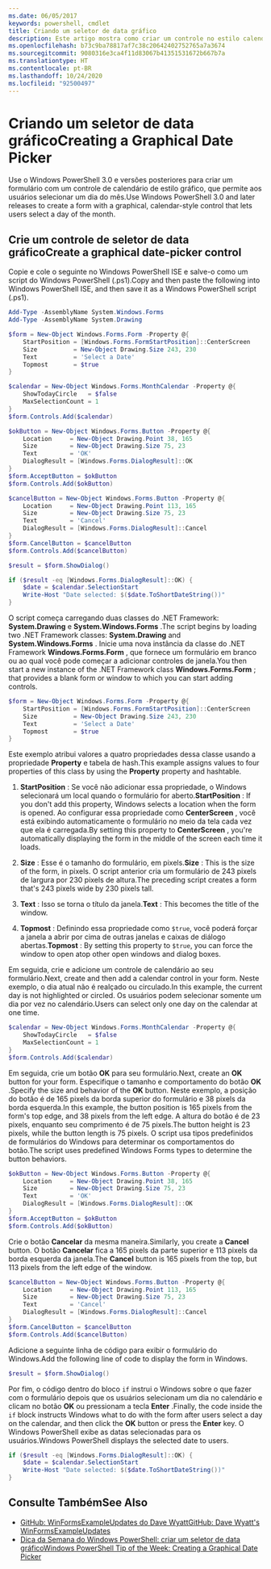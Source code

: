 ```yaml
---
ms.date: 06/05/2017
keywords: powershell, cmdlet
title: Criando um seletor de data gráfico
description: Este artigo mostra como criar um controle no estilo calendário personalizado usando os recursos de criação de formulário do .NET Framework no Windows PowerShell.
ms.openlocfilehash: b73c9ba78817af7c38c20642402752765a7a3674
ms.sourcegitcommit: 9080316e3ca4f11d83067b41351531672b667b7a
ms.translationtype: HT
ms.contentlocale: pt-BR
ms.lasthandoff: 10/24/2020
ms.locfileid: "92500497"
---
```

# <a name="creating-a-graphical-date-picker"></a><span data-ttu-id="efd1f-104">Criando um seletor de data gráfico</span><span class="sxs-lookup"><span data-stu-id="efd1f-104">Creating a Graphical Date Picker</span></span>

<span data-ttu-id="efd1f-105">Use o Windows PowerShell 3.0 e versões posteriores para criar um formulário com um controle de calendário de estilo gráfico, que permite aos usuários selecionar um dia do mês.</span><span class="sxs-lookup"><span data-stu-id="efd1f-105">Use Windows PowerShell 3.0 and later releases to create a form with a graphical, calendar-style control that lets users select a day of the month.</span></span>

## <a name="create-a-graphical-date-picker-control"></a><span data-ttu-id="efd1f-106">Crie um controle de seletor de data gráfico</span><span class="sxs-lookup"><span data-stu-id="efd1f-106">Create a graphical date-picker control</span></span>

<span data-ttu-id="efd1f-107">Copie e cole o seguinte no Windows PowerShell ISE e salve-o como um script do Windows PowerShell (.ps1).</span><span class="sxs-lookup"><span data-stu-id="efd1f-107">Copy and then paste the following into Windows PowerShell ISE, and then save it as a Windows PowerShell script (.ps1).</span></span>

```powershell
Add-Type -AssemblyName System.Windows.Forms
Add-Type -AssemblyName System.Drawing

$form = New-Object Windows.Forms.Form -Property @{
    StartPosition = [Windows.Forms.FormStartPosition]::CenterScreen
    Size          = New-Object Drawing.Size 243, 230
    Text          = 'Select a Date'
    Topmost       = $true
}

$calendar = New-Object Windows.Forms.MonthCalendar -Property @{
    ShowTodayCircle   = $false
    MaxSelectionCount = 1
}
$form.Controls.Add($calendar)

$okButton = New-Object Windows.Forms.Button -Property @{
    Location     = New-Object Drawing.Point 38, 165
    Size         = New-Object Drawing.Size 75, 23
    Text         = 'OK'
    DialogResult = [Windows.Forms.DialogResult]::OK
}
$form.AcceptButton = $okButton
$form.Controls.Add($okButton)

$cancelButton = New-Object Windows.Forms.Button -Property @{
    Location     = New-Object Drawing.Point 113, 165
    Size         = New-Object Drawing.Size 75, 23
    Text         = 'Cancel'
    DialogResult = [Windows.Forms.DialogResult]::Cancel
}
$form.CancelButton = $cancelButton
$form.Controls.Add($cancelButton)

$result = $form.ShowDialog()

if ($result -eq [Windows.Forms.DialogResult]::OK) {
    $date = $calendar.SelectionStart
    Write-Host "Date selected: $($date.ToShortDateString())"
}
```

<span data-ttu-id="efd1f-108">O script começa carregando duas classes do .NET Framework: **System.Drawing** e **System.Windows.Forms** .</span><span class="sxs-lookup"><span data-stu-id="efd1f-108">The script begins by loading two .NET Framework classes: **System.Drawing** and **System.Windows.Forms** .</span></span> <span data-ttu-id="efd1f-109">Inicie uma nova instância da classe do .NET Framework **Windows.Forms.Form** , que fornece um formulário em branco ou ao qual você pode começar a adicionar controles de janela.</span><span class="sxs-lookup"><span data-stu-id="efd1f-109">You then start a new instance of the .NET Framework class **Windows.Forms.Form** ; that provides a blank form or window to which you can start adding controls.</span></span>

```powershell
$form = New-Object Windows.Forms.Form -Property @{
    StartPosition = [Windows.Forms.FormStartPosition]::CenterScreen
    Size          = New-Object Drawing.Size 243, 230
    Text          = 'Select a Date'
    Topmost       = $true
}
```

<span data-ttu-id="efd1f-110">Este exemplo atribui valores a quatro propriedades dessa classe usando a propriedade **Property** e tabela de hash.</span><span class="sxs-lookup"><span data-stu-id="efd1f-110">This example assigns values to four properties of this class by using the **Property** property and hashtable.</span></span>

1. <span data-ttu-id="efd1f-111">**StartPosition** : Se você não adicionar essa propriedade, o Windows selecionará um local quando o formulário for aberto.</span><span class="sxs-lookup"><span data-stu-id="efd1f-111">**StartPosition** : If you don't add this property, Windows selects a location when the form is opened.</span></span> <span data-ttu-id="efd1f-112">Ao configurar essa propriedade como **CenterScreen** , você está exibindo automaticamente o formulário no meio da tela cada vez que ela é carregada.</span><span class="sxs-lookup"><span data-stu-id="efd1f-112">By setting this property to **CenterScreen** , you're automatically displaying the form in the middle of the screen each time it loads.</span></span>

2. <span data-ttu-id="efd1f-113">**Size** : Esse é o tamanho do formulário, em pixels.</span><span class="sxs-lookup"><span data-stu-id="efd1f-113">**Size** : This is the size of the form, in pixels.</span></span>
   <span data-ttu-id="efd1f-114">O script anterior cria um formulário de 243 pixels de largura por 230 pixels de altura.</span><span class="sxs-lookup"><span data-stu-id="efd1f-114">The preceding script creates a form that's 243 pixels wide by 230 pixels tall.</span></span>

3. <span data-ttu-id="efd1f-115">**Text** : Isso se torna o título da janela.</span><span class="sxs-lookup"><span data-stu-id="efd1f-115">**Text** : This becomes the title of the window.</span></span>

4. <span data-ttu-id="efd1f-116">**Topmost** : Definindo essa propriedade como `$true`, você poderá forçar a janela a abrir por cima de outras janelas e caixas de diálogo abertas.</span><span class="sxs-lookup"><span data-stu-id="efd1f-116">**Topmost** : By setting this property to `$true`, you can force the window to open atop other open windows and dialog boxes.</span></span>

<span data-ttu-id="efd1f-117">Em seguida, crie e adicione um controle de calendário ao seu formulário.</span><span class="sxs-lookup"><span data-stu-id="efd1f-117">Next, create and then add a calendar control in your form.</span></span>
<span data-ttu-id="efd1f-118">Neste exemplo, o dia atual não é realçado ou circulado.</span><span class="sxs-lookup"><span data-stu-id="efd1f-118">In this example, the current day is not highlighted or circled.</span></span>
<span data-ttu-id="efd1f-119">Os usuários podem selecionar somente um dia por vez no calendário.</span><span class="sxs-lookup"><span data-stu-id="efd1f-119">Users can select only one day on the calendar at one time.</span></span>

```powershell
$calendar = New-Object Windows.Forms.MonthCalendar -Property @{
    ShowTodayCircle   = $false
    MaxSelectionCount = 1
}
$form.Controls.Add($calendar)
```

<span data-ttu-id="efd1f-120">Em seguida, crie um botão **OK** para seu formulário.</span><span class="sxs-lookup"><span data-stu-id="efd1f-120">Next, create an **OK** button for your form.</span></span> <span data-ttu-id="efd1f-121">Especifique o tamanho e comportamento do botão **OK** .</span><span class="sxs-lookup"><span data-stu-id="efd1f-121">Specify the size and behavior of the **OK** button.</span></span> <span data-ttu-id="efd1f-122">Neste exemplo, a posição do botão é de 165 pixels da borda superior do formulário e 38 pixels da borda esquerda.</span><span class="sxs-lookup"><span data-stu-id="efd1f-122">In this example, the button position is 165 pixels from the form's top edge, and 38 pixels from the left edge.</span></span> <span data-ttu-id="efd1f-123">A altura do botão é de 23 pixels, enquanto seu comprimento é de 75 pixels.</span><span class="sxs-lookup"><span data-stu-id="efd1f-123">The button height is 23 pixels, while the button length is 75 pixels.</span></span> <span data-ttu-id="efd1f-124">O script usa tipos predefinidos de formulários do Windows para determinar os comportamentos do botão.</span><span class="sxs-lookup"><span data-stu-id="efd1f-124">The script uses predefined Windows Forms types to determine the button behaviors.</span></span>

```powershell
$okButton = New-Object Windows.Forms.Button -Property @{
    Location     = New-Object Drawing.Point 38, 165
    Size         = New-Object Drawing.Size 75, 23
    Text         = 'OK'
    DialogResult = [Windows.Forms.DialogResult]::OK
}
$form.AcceptButton = $okButton
$form.Controls.Add($okButton)
```

<span data-ttu-id="efd1f-125">Crie o botão **Cancelar** da mesma maneira.</span><span class="sxs-lookup"><span data-stu-id="efd1f-125">Similarly, you create a **Cancel** button.</span></span>
<span data-ttu-id="efd1f-126">O botão **Cancelar** fica a 165 pixels da parte superior e 113 pixels da borda esquerda da janela.</span><span class="sxs-lookup"><span data-stu-id="efd1f-126">The **Cancel** button is 165 pixels from the top, but 113 pixels from the left edge of the window.</span></span>

```powershell
$cancelButton = New-Object Windows.Forms.Button -Property @{
    Location     = New-Object Drawing.Point 113, 165
    Size         = New-Object Drawing.Size 75, 23
    Text         = 'Cancel'
    DialogResult = [Windows.Forms.DialogResult]::Cancel
}
$form.CancelButton = $cancelButton
$form.Controls.Add($cancelButton)
```

<span data-ttu-id="efd1f-127">Adicione a seguinte linha de código para exibir o formulário do Windows.</span><span class="sxs-lookup"><span data-stu-id="efd1f-127">Add the following line of code to display the form in Windows.</span></span>

```powershell
$result = $form.ShowDialog()
```

<span data-ttu-id="efd1f-128">Por fim, o código dentro do bloco `if` instrui o Windows sobre o que fazer com o formulário depois que os usuários selecionam um dia no calendário e clicam no botão **OK** ou pressionam a tecla **Enter** .</span><span class="sxs-lookup"><span data-stu-id="efd1f-128">Finally, the code inside the `if` block instructs Windows what to do with the form after users select a day on the calendar, and then click the **OK** button or press the **Enter** key.</span></span> <span data-ttu-id="efd1f-129">O Windows PowerShell exibe as datas selecionadas para os usuários.</span><span class="sxs-lookup"><span data-stu-id="efd1f-129">Windows PowerShell displays the selected date to users.</span></span>

```powershell
if ($result -eq [Windows.Forms.DialogResult]::OK) {
    $date = $calendar.SelectionStart
    Write-Host "Date selected: $($date.ToShortDateString())"
}
```

## <a name="see-also"></a><span data-ttu-id="efd1f-130">Consulte Também</span><span class="sxs-lookup"><span data-stu-id="efd1f-130">See Also</span></span>

- [<span data-ttu-id="efd1f-131">GitHub: WinFormsExampleUpdates do Dave Wyatt</span><span class="sxs-lookup"><span data-stu-id="efd1f-131">GitHub: Dave Wyatt's WinFormsExampleUpdates</span></span>](https://github.com/dlwyatt/WinFormsExampleUpdates)
- <span data-ttu-id="efd1f-132">[Dica da Semana do Windows PowerShell: criar um seletor de data gráfico](/previous-versions/windows/it-pro/windows-powershell-1.0/ff730942(v=technet.10))</span><span class="sxs-lookup"><span data-stu-id="efd1f-132">[Windows PowerShell Tip of the Week:  Creating a Graphical Date Picker](/previous-versions/windows/it-pro/windows-powershell-1.0/ff730942(v=technet.10))</span></span>
